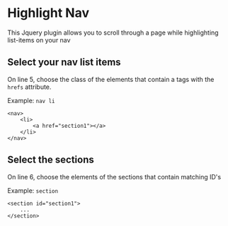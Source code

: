 # Highlight Nav

This Jquery plugin allows you to scroll through a page while highlighting list-items on your nav

## Select your nav list items 

On line 5, choose the class of the elements that contain a tags with the `hrefs` attribute. 

Example: `nav li`

```
<nav>
	<li>
		<a href="section1"></a>
	</li>
</nav>

```

## Select the sections 

On line 6, choose the elements of the sections that contain matching ID's

Example: `section`

```
<section id="section1">
	...
</section>

```

